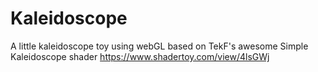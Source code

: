 # Kaleidoscope
A little kaleidoscope toy using webGL based on TekF's awesome Simple Kaleidoscope shader https://www.shadertoy.com/view/4lsGWj
